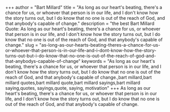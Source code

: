 +++
author = "Bart Millard"
title = "As long as our heart's beating, there's a chance for us, or whoever that person is in our life, and I don't know how the story turns out, but I do know that no one is out of the reach of God, and that anybody's capable of change."
description = "the best Bart Millard Quote: As long as our heart's beating, there's a chance for us, or whoever that person is in our life, and I don't know how the story turns out, but I do know that no one is out of the reach of God, and that anybody's capable of change."
slug = "as-long-as-our-hearts-beating-theres-a-chance-for-us-or-whoever-that-person-is-in-our-life-and-i-dont-know-how-the-story-turns-out-but-i-do-know-that-no-one-is-out-of-the-reach-of-god-and-that-anybodys-capable-of-change"
keywords = "As long as our heart's beating, there's a chance for us, or whoever that person is in our life, and I don't know how the story turns out, but I do know that no one is out of the reach of God, and that anybody's capable of change.,bart millard,bart millard quotes,bart millard quote,bart millard sayings,bart millard saying,quotes, sayings,quote, saying, motivation"
+++
As long as our heart's beating, there's a chance for us, or whoever that person is in our life, and I don't know how the story turns out, but I do know that no one is out of the reach of God, and that anybody's capable of change.
